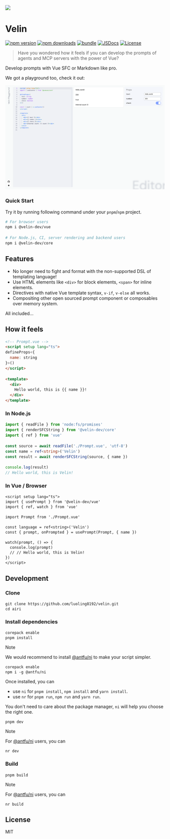 ![](./docs/public/logo.svg)

# Velin

[![npm version][npm-version-src]][npm-version-href]
[![npm downloads][npm-downloads-src]][npm-downloads-href]
[![bundle][bundle-src]][bundle-href]
[![JSDocs][jsdocs-src]][jsdocs-href]
[![License][license-src]][license-href]

> Have you wondered how it feels if you can develop the prompts of agents and MCP servers with the power of Vue?

Develop prompts with Vue SFC or Markdown like pro.

We got a playground too, check it out:

<p align="center">
  <picture>
    <source
      srcset="./docs/assets/dark-playground.png"
      media="(prefers-color-scheme: dark)"
    />
    <source
      srcset="./docs/assets/light-playground.png"
      media="(prefers-color-scheme: light), (prefers-color-scheme: no-preference)"
    />
    <img src="./docs/assets/light-playground.png" />
  </picture>
</p>

### Quick Start

Try it by running following command under your `pnpm`/`npm` project.

```bash
# For browser users
npm i @velin-dev/vue

# For Node.js, CI, server rendering and backend users
npm i @velin-dev/core
```

## Features

- No longer need to fight and format with the non-supported DSL of templating language!
- Use HTML elements like `<div>` for block elements, `<span>` for inline elements.
- Directives with native Vue template syntax, `v-if`, `v-else` all works.
- Compositing other open sourced prompt component or composables over memory system.

All included...

## How it feels

```html
<!-- Prompt.vue -->
<script setup lang="ts">
defineProps<{
  name: string
}>()
</script>

<template>
  <div>
    Hello world, this is {{ name }}!
  </div>
</template>
```

### In Node.js

```ts
import { readFile } from 'node:fs/promises'
import { renderSFCString } from '@velin-dev/core'
import { ref } from 'vue'

const source = await readFile('./Prompt.vue', 'utf-8')
const name = ref<string>('Velin')
const result = await renderSFCString(source, { name })

console.log(result)
// Hello world, this is Velin!
```

### In Vue / Browser

```vue
<script setup lang="ts">
import { usePrompt } from '@velin-dev/vue'
import { ref, watch } from 'vue'

import Prompt from './Prompt.vue'

const language = ref<string>('Velin')
const { prompt, onPrompted } = usePrompt(Prompt, { name })

watch(prompt, () => {
  console.log(prompt)
  // // Hello world, this is Velin!
})
</script>
```

## Development

### Clone

```shell
git clone https://github.com/luoling8192/velin.git
cd airi
```

### Install dependencies

```shell
corepack enable
pnpm install
```

> [!NOTE]
>
> We would recommend to install [@antfu/ni](https://github.com/antfu-collective/ni) to make your script simpler.
>
> ```shell
> corepack enable
> npm i -g @antfu/ni
> ```
>
> Once installed, you can
>
> - use `ni` for `pnpm install`, `npm install` and `yarn install`.
> - use `nr` for `pnpm run`, `npm run` and `yarn run`.
>
> You don't need to care about the package manager, `ni` will help you choose the right one.

```shell
pnpm dev
```

> [!NOTE]
>
> For [@antfu/ni](https://github.com/antfu-collective/ni) users, you can
>
> ```shell
> nr dev
> ```

### Build

```shell
pnpm build
```

> [!NOTE]
>
> For [@antfu/ni](https://github.com/antfu-collective/ni) users, you can
>
> ```shell
> nr build
> ```

## License

MIT

[npm-version-src]: https://img.shields.io/npm/v/@velin-dev/core?style=flat&colorA=080f12&colorB=1fa669
[npm-version-href]: https://npmjs.com/package/@velin-dev/core
[npm-downloads-src]: https://img.shields.io/npm/dm/@velin-dev/core?style=flat&colorA=080f12&colorB=1fa669
[npm-downloads-href]: https://npmjs.com/package/@velin-dev/core
[bundle-src]: https://img.shields.io/bundlephobia/minzip/@velin-dev/vue?style=flat&colorA=080f12&colorB=1fa669&label=minzip
[bundle-href]: https://bundlephobia.com/result?p=@velin-dev/vue
[license-src]: https://img.shields.io/github/license/luoling8192/velin.svg?style=flat&colorA=080f12&colorB=1fa669
[license-href]: https://github.com/luoling8192/velin/blob/main/LICENSE
[jsdocs-src]: https://img.shields.io/badge/jsdocs-reference-080f12?style=flat&colorA=080f12&colorB=1fa669
[jsdocs-href]: https://www.jsdocs.io/package/@velin-dev/core
